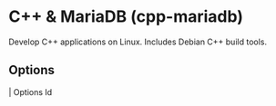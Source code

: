 
# C++ & MariaDB (cpp-mariadb)

Develop C++ applications on Linux. Includes Debian C++ build tools.

## Options

| Options Id 